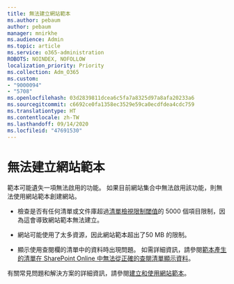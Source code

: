 ```yaml
---
title: 無法建立網站範本
ms.author: pebaum
author: pebaum
manager: mnirkhe
ms.audience: Admin
ms.topic: article
ms.service: o365-administration
ROBOTS: NOINDEX, NOFOLLOW
localization_priority: Priority
ms.collection: Adm_O365
ms.custom:
- "9000094"
- "5708"
ms.openlocfilehash: 03d2839811dcea6c5fa7a8325d97a8afa20233a6
ms.sourcegitcommit: c6692ce0fa1358ec3529e59ca0ecdfdea4cdc759
ms.translationtype: HT
ms.contentlocale: zh-TW
ms.lasthandoff: 09/14/2020
ms.locfileid: "47691530"
---
```

# <a name="site-template-cannot-be-created"></a>無法建立網站範本

範本可能遺失一項無法啟用的功能。 如果目前網站集合中無法啟用該功能，則無法使用網站範本創建網站。

- 檢查是否有任何清單或文件庫超過[清單檢視限制閾值](https://support.office.com/article/Manage-large-lists-and-libraries-in-SharePoint-B8588DAE-9387-48C2-9248-C24122F07C59)的 5000 個項目限制，因為這會導致網站範本無法建立。

- 網站可能使用了太多資源，因此網站範本超出了50 MB 的限制。

- 顯示使用查閱欄的清單中的資料時出現問題。 如需詳細資訊，請參閱[範本產生的清單在 SharePoint Online 中無法從正確的查閱清單顯示資料](https://docs.microsoft.com/sharepoint/support/lists-and-libraries/template-generated-list-incorrect-data)。

有關常見問題和解決方案的詳細資訊，請參閱[建立和使用網站範本](https://support.office.com/article/Create-and-use-site-templates-60371B0F-00E0-4C49-A844-34759EBDD989)。
